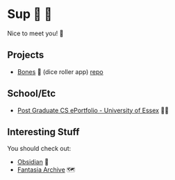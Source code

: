 # Sup 🤘 🦆 

Nice to meet you!&nbsp;👋 &nbsp;


## Projects

- [Bones](https://bones.turbits.dev/) 🦴 (dice roller app) [repo](https://github.com/turbits/bones)

## School/Etc

- [Post Graduate CS ePortfolio - University of Essex](https://github.com/turbits/essex_eportfolio) 🧑‍🎓

## Interesting Stuff

You should check out:

- [Obsidian](https://obsidian.md/) 📔
- [Fantasia Archive](https://fantasiaarchive.com/) 🗺️

<br/>
